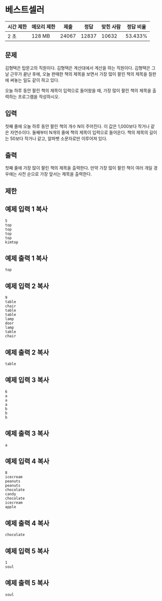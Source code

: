 # 베스트셀러

| 시간 제한 | 메모리 제한 | 제출 | 정답 | 맞힌 사람 | 정답 비율 |
| --- | --- | --- | --- | --- | --- |
| 2 초 | 128 MB | 24067 | 12837 | 10632 | 53.433% |

## 문제

김형택은 탑문고의 직원이다. 김형택은 계산대에서 계산을 하는 직원이다. 김형택은 그날 근무가 끝난 후에, 오늘 판매한 책의 제목을 보면서 가장 많이 팔린 책의 제목을 칠판에 써놓는 일도 같이 하고 있다.

오늘 하루 동안 팔린 책의 제목이 입력으로 들어왔을 때, 가장 많이 팔린 책의 제목을 출력하는 프로그램을 작성하시오.

## 입력

첫째 줄에 오늘 하루 동안 팔린 책의 개수 N이 주어진다. 이 값은 1,000보다 작거나 같은 자연수이다. 둘째부터 N개의 줄에 책의 제목이 입력으로 들어온다. 책의 제목의 길이는 50보다 작거나 같고, 알파벳 소문자로만 이루어져 있다.

## 출력

첫째 줄에 가장 많이 팔린 책의 제목을 출력한다. 만약 가장 많이 팔린 책이 여러 개일 경우에는 사전 순으로 가장 앞서는 제목을 출력한다.

## 제한

## 예제 입력 1 복사

```
5
top
top
top
top
kimtop
```

## 예제 출력 1 복사

```
top
```

## 예제 입력 2 복사

```
9
table
chair
table
table
lamp
door
lamp
table
chair
```

## 예제 출력 2 복사

```
table
```

## 예제 입력 3 복사

```
6
a
a
a
b
b
b
```

## 예제 출력 3 복사

```
a
```

## 예제 입력 4 복사

```
8
icecream
peanuts
peanuts
chocolate
candy
chocolate
icecream
apple
```

## 예제 출력 4 복사

```
chocolate
```

## 예제 입력 5 복사

```
1
soul
```

## 예제 출력 5 복사

```
soul
```
